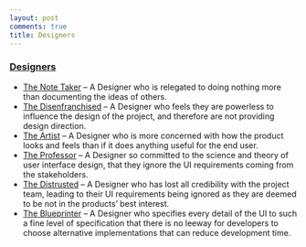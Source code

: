 ```yaml
---
layout: post
comments: true
title: Designers
---
```


### [Designers](https://neilonsoftware.com/books/personality-patterns-of-problematic-projects/designers/)

* [The Note Taker](https://neilonsoftware.com/books/personality-patterns-of-problematic-projects/designers/the-note-taker/) – A Designer who is relegated to doing nothing more than documenting the ideas of others.
* [The Disenfranchised](https://neilonsoftware.com/books/personality-patterns-of-problematic-projects/designers/the-disenfranchised/) – A Designer who feels they are powerless to influence the design of the project, and therefore are not providing design direction.
* [The Artist](https://neilonsoftware.com/books/personality-patterns-of-problematic-projects/designers/the-artist/) – A Designer who is more concerned with how the product looks and feels than if it does anything useful for the end user.
* [The Professor](https://neilonsoftware.com/books/personality-patterns-of-problematic-projects/designers/the-professor/) – A Designer so committed to the science and theory of user interface design, that they ignore the UI requirements coming from the stakeholders.
* [The Distrusted](https://neilonsoftware.com/books/personality-patterns-of-problematic-projects/designers/the-distrusted/) – A Designer who has lost all credibility with the project team, leading to their UI requirements being ignored as they are deemed to be not in the products’ best interest.
* [The Blueprinter](https://neilonsoftware.com/books/personality-patterns-of-problematic-projects/designers/the-blueprinter/) – A Designer who specifies every detail of the UI to such a fine level of specification that there is no leeway for developers to choose alternative implementations that can reduce development time.

